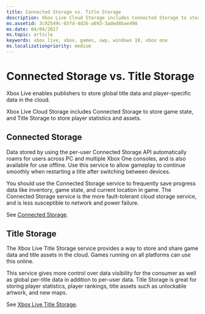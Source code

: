 ```yaml
---
title: Connected Storage vs. Title Storage
description: Xbox Live Cloud Storage includes Connected Storage to store game state, and Title Storage to store player statistics and assets.
ms.assetid: 3c92549c-65fd-4d26-a693-3aded8bae498
ms.date: 04/04/2017
ms.topic: article
keywords: xbox live, xbox, games, uwp, windows 10, xbox one
ms.localizationpriority: medium
---
```


# Connected Storage vs. Title Storage

Xbox Live enables publishers to store global title data and player-specific data in the cloud.

Xbox Live Cloud Storage includes Connected Storage to store game state, and Title Storage to store player statistics and assets.


## Connected Storage

Data stored by using the per-user Connected Storage API automatically roams for users across PC and multiple Xbox One consoles, and is also available for use offline.
Use this service to allow gameplay to continue smoothly when restarting a title after switching between devices.

You should use the Connected Storage service to frequently save progress data like inventory, game state, and current location in game.
The Connected Storage service is the more fault-tolerant cloud storage service, and is less susceptible to network and power failure.

See [Connected Storage](connected-storage/live-connected-storage-overview.md).


## Title Storage

The Xbox Live Title Storage service provides a way to store and share game data and title assets in the cloud.
Games running on all platforms can use this online.

This service gives more control over data visibility for the consumer as well as global per-title data in addition to per-user data.
Title Storage is great for storing player statistics, player rankings, title assets such as unlockable artwork, and new maps.

See [Xbox Live Title Storage](title-storage/live-title-storage-nav.md).
